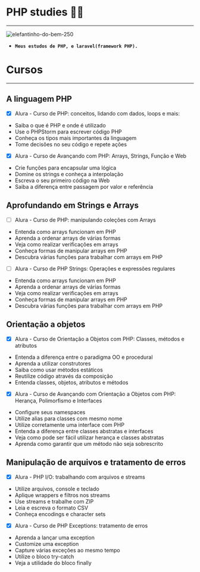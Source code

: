 # PHP studies 🚀🐘
*** 
![elefantinho-do-bem-250](https://user-images.githubusercontent.com/88351614/183260985-d5341984-bdd4-4a1b-8a7a-74bb34254763.jpg)

* **`Meus estudos de PHP, e laravel(framework PHP).`**

# Cursos
***
## A linguagem PHP
- [x] Alura - Curso de PHP: conceitos, lidando com dados, loops e mais:
* Saiba o que é PHP e onde é utilizado
* Use o PHPStorm para escrever código PHP
* Conheça os tipos mais importantes da linguagem
* Tome decisões no seu código e repete ações

- [x] Alura - Curso de Avançando com PHP: Arrays, Strings, Função e Web
* Crie funções para encapsular uma lógica
* Domine os strings e conheça a interpolação
* Escreva o seu primeiro código na Web
* Saiba a diferença entre passagem por valor e referência

## Aprofundando em Strings e Arrays

- [ ] Alura - Curso de PHP: manipulando coleções com Arrays
* Entenda como arrays funcionam em PHP
* Aprenda a ordenar arrays de várias formas
* Veja como realizar verificações em arrays
* Conheça formas de manipular arrays em PHP
* Descubra várias funções para trabalhar com arrays em PHP

- [ ] Alura - Curso de PHP Strings: Operações e expressões regulares
* Entenda como arrays funcionam em PHP
* Aprenda a ordenar arrays de várias formas
* Veja como realizar verificações em arrays
* Conheça formas de manipular arrays em PHP
* Descubra várias funções para trabalhar com arrays em PHP

## Orientação a objetos

- [x] Alura - Curso de Orientação a Objetos com PHP: Classes, métodos e atributos
* Entenda a diferença entre o paradigma OO e procedural
* Aprenda a utilizar construtores
* Saiba como usar métodos estáticos
* Reutilize código através da composição
* Entenda classes, objetos, atributos e métodos

- [x] Alura - Curso de Avançando com Orientação a Objetos com PHP: Herança, Polimorfismo e Interfaces
* Configure seus namespaces
* Utilize alias para classes com mesmo nome
* Utilize corretamente uma interface com PHP
* Entenda a diferença entre classes abstratas e interfaces
* Veja como pode ser fácil utilizar herança e classes abstratas
* Aprenda como garantir que um método não seja sobrescrito

## Manipulação de arquivos e tratamento de erros

- [x] Alura - PHP I/O: trabalhando com arquivos e streams
* Utilize arquivos, console e teclado
* Aplique wrappers e filtros nos streams
* Use streams e trabalhe com ZIP
* Leia e escreva o formato CSV
* Conheça encodings e character sets

- [x] Alura - Curso de PHP Exceptions: tratamento de erros
* Aprenda a lançar uma exception
* Customize uma exception
* Capture várias exceções ao mesmo tempo
* Utilize o bloco try-catch
* Veja a utilidade do bloco finally
